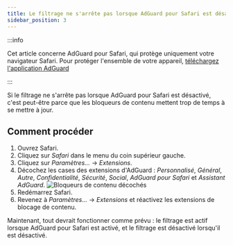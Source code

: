 ```yaml
---
title: Le filtrage ne s'arrête pas lorsque AdGuard pour Safari est désactivé
sidebar_position: 3
---
```


:::info

Cet article concerne AdGuard pour Safari, qui protège uniquement votre navigateur Safari. Pour protéger l'ensemble de votre appareil, [téléchargez l'application AdGuard](https://agrd.io/download-kb-adblock)

:::

Si le filtrage ne s'arrête pas lorsque AdGuard pour Safari est désactivé, c'est peut-être parce que les bloqueurs de contenu mettent trop de temps à se mettre à jour.

## Comment procéder

1. Ouvrez Safari.
2. Cliquez sur _Safari_ dans le menu du coin supérieur gauche.
3. Cliquez sur _Paramètres…_ → _Extensions_.
4. Décochez les cases des extensions d'AdGuard : _Personnalisé_, _Général_, _Autre_, _Confidentialité_, _Sécurité_, _Social_, _AdGuard pour Safari_ et _Assistant AdGuard_.
   ![Bloqueurs de contenu décochés](https://cdn.adtidy.org/content/Kb/ad_blocker/safari/adg-safari-unchecked-cbs.png)
5. Redémarrez Safari.
6. Revenez à _Paramètres..._ → _Extensions_ et réactivez les extensions de blocage de contenu.

Maintenant, tout devrait fonctionner comme prévu : le filtrage est actif lorsque AdGuard pour Safari est activé, et le filtrage est désactivé lorsqu'il est désactivé.
